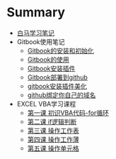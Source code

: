 # Summary

* [白马学习笔记](README.md)
* Gitbook使用笔记
    * [Gitbook的安装和初始化](part1/1.1.md)
    * [Gitbook的使用](part1/1.2.md)
    * [Gitbook安装插件](part1/1.3.md)
	* [Gitbook部署到github](part1/1.4.md)
	* [gitbook安装插件美化](part1/1.5.md)
	* [github绑定你自己的域名](part1/1.6.md)
* EXCEL VBA学习课程
	* [第一课 初识VBA代码-for循环](part2/1.md)
	* [第二课 if逻辑判断](part2/2.md)
	* [第三课 操作工作表](part2/3.md)
	* [第四课 操作工作薄](part2/4.md)
	* [第五课 操作单元格](part2/5.md)
	
